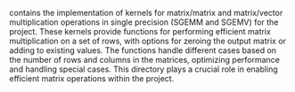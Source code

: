 contains the implementation of kernels for matrix/matrix and matrix/vector multiplication operations in single precision (SGEMM and SGEMV) for the project. These kernels provide functions for performing efficient matrix multiplication on a set of rows, with options for zeroing the output matrix or adding to existing values. The functions handle different cases based on the number of rows and columns in the matrices, optimizing performance and handling special cases. This directory plays a crucial role in enabling efficient matrix operations within the project.
